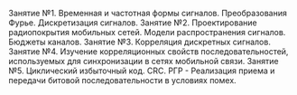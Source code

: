 Занятие №1. Временная и частотная формы сигналов. Преобразования Фурье. Дискретизация сигналов.
Занятие №2. Проектирование радиопокрытия мобильных сетей. Модели распространения сигналов. Бюджеты каналов.
Занятие №3. Корреляция дискретных сигналов.
Занятие №4. Изучение корреляционных свойств последовательностей, используемых для синхронизации в сетях мобильной связи.
Занятие №5. Циклический избыточный код. CRC.
РГР - Реализация приема и передачи битовой последовательности в условиях помех.
